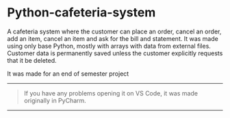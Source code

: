 # Python-cafeteria-system
A cafeteria system where the customer can place an order, cancel an order, add an item, cancel an item and ask for the bill and statement.  It was made using only base Python, mostly with arrays with data from external files.  Customer data is permanently saved unless the customer explicitly requests that it be deleted.

It was made for an end of semester project

------------------------------------------------------------------------------------------
 > If you have any problems opening it on VS Code, it was made originally in PyCharm.
------------------------------------------------------------------------------------------
